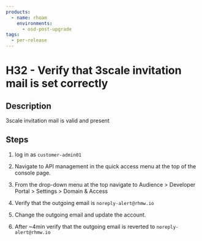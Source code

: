 ```yaml
---
products:
  - name: rhoam
    environments:
      - osd-post-upgrade
tags:
  - per-release
---
```


# H32 - Verify that 3scale invitation mail is set correctly

## Description

3scale invitation mail is valid and present

## Steps

1. log in as `customer-admin01`

2. Navigate to API management in the quick access menu at the top of the console page.

3. From the drop-down menu at the top navigate to Audience > Developer Portal > Settings > Domain & Access

4. Verify that the outgoing email is `noreply-alert@rhmw.io`

5. Change the outgoing email and update the account.

6. After ~4min verify that the outgoing email is reverted to `noreply-alert@rhmw.io`
